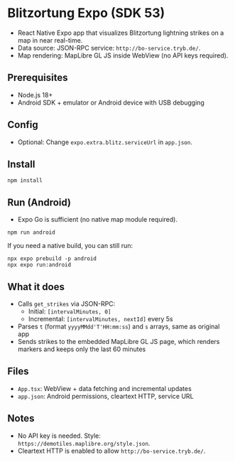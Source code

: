 # Blitzortung Expo (SDK 53)

- React Native Expo app that visualizes Blitzortung lightning strikes on a map in near real-time.
- Data source: JSON-RPC service: `http://bo-service.tryb.de/`.
- Map rendering: MapLibre GL JS inside WebView (no API keys required).

## Prerequisites
- Node.js 18+
- Android SDK + emulator or Android device with USB debugging

## Config
- Optional: Change `expo.extra.blitz.serviceUrl` in `app.json`.

## Install
```
npm install
```

## Run (Android)
- Expo Go is sufficient (no native map module required).
```
npm run android
```

If you need a native build, you can still run:
```
npx expo prebuild -p android
npx expo run:android
```

## What it does
- Calls `get_strikes` via JSON-RPC:
  - Initial: `[intervalMinutes, 0]`
  - Incremental: `[intervalMinutes, nextId]` every 5s
- Parses `t` (format `yyyyMMdd'T'HH:mm:ss`) and `s` arrays, same as original app
- Sends strikes to the embedded MapLibre GL JS page, which renders markers and keeps only the last 60 minutes

## Files
- `App.tsx`: WebView + data fetching and incremental updates
- `app.json`: Android permissions, cleartext HTTP, service URL

## Notes
- No API key is needed. Style: `https://demotiles.maplibre.org/style.json`.
- Cleartext HTTP is enabled to allow `http://bo-service.tryb.de/`.
